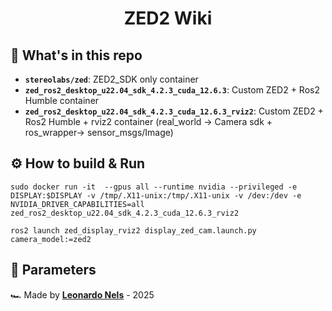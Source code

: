 <div align="center">
    <h1>ZED2 Wiki</h1>
</div>

## :open_file_folder: What's in this repo
- **`stereolabs/zed`**: ZED2_SDK only container
- **`zed_ros2_desktop_u22.04_sdk_4.2.3_cuda_12.6.3`**: Custom ZED2 + Ros2 Humble container
- **`zed_ros2_desktop_u22.04_sdk_4.2.3_cuda_12.6.3_rviz2`**: Custom ZED2 + Ros2 Humble + rviz2 container (real_world → Camera sdk + ros_wrapper→ sensor_msgs/Image)

## :gear: How to build & Run
```commandline
sudo docker run -it  --gpus all --runtime nvidia --privileged -e DISPLAY:$DISPLAY -v /tmp/.X11-unix:/tmp/.X11-unix -v /dev:/dev -e NVIDIA_DRIVER_CAPABILITIES=all zed_ros2_desktop_u22.04_sdk_4.2.3_cuda_12.6.3_rviz2
```
```commandline
ros2 launch zed_display_rviz2 display_zed_cam.launch.py camera_model:=zed2
```


## :abacus: Parameters



🏎️ Made by [**Leonardo Nels**](https://github.com/leonardonels) - 2025
